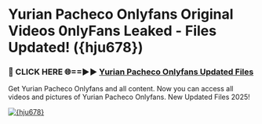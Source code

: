 # Yurian Pacheco Onlyfans Original Videos 0nlyFans Leaked - Files Updated! ({hju678})

<h3>🔴 CLICK HERE 🌐==►► <a href="https://tinyurl.com/ms9xzufz" rel="nofollow">Yurian Pacheco Onlyfans Updated Files</a></h3>

Get Yurian Pacheco Onlyfans and all content. Now you can access all videos and pictures of Yurian Pacheco Onlyfans. New Updated Files 2025!

[![{hju678}](https://i.imgur.com/PQ7UWWw.gif)](https://tinyurl.com/ms9xzufz)